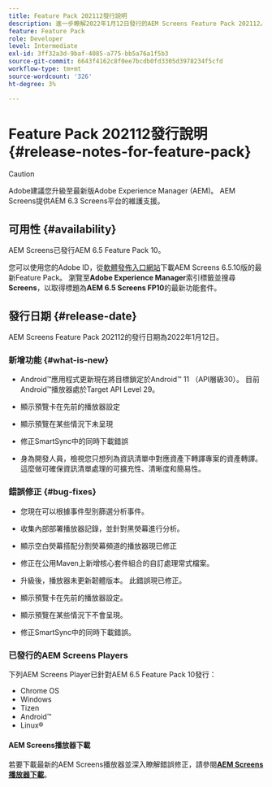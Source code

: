 ```yaml
---
title: Feature Pack 202112發行說明
description: 進一步瞭解2022年1月12日發行的AEM Screens Feature Pack 202112。
feature: Feature Pack
role: Developer
level: Intermediate
exl-id: 3ff32a3d-9baf-4085-a775-bb5a76a1f5b3
source-git-commit: 6643f4162c8f0ee7bcdb0fd3305d3978234f5cfd
workflow-type: tm+mt
source-wordcount: '326'
ht-degree: 3%

---
```


# Feature Pack 202112發行說明 {#release-notes-for-feature-pack}

>[!CAUTION]
>Adobe建議您升級至最新版Adobe Experience Manager (AEM)。 AEM Screens提供AEM 6.3 Screens平台的維護支援。

## 可用性 {#availability}

AEM Screens已發行AEM 6.5 Feature Pack 10。

您可以使用您的Adobe ID，從[軟體發佈入口網站](https://experience.adobe.com/#/downloads/content/software-distribution/en/aem.html)下載AEM Screens 6.5.10版的最新Feature Pack。 瀏覽至&#x200B;**Adobe Experience Manager**&#x200B;索引標籤並搜尋&#x200B;**Screens**，以取得標題為&#x200B;**AEM 6.5 Screens FP10**&#x200B;的最新功能套件。

## 發行日期 {#release-date}

AEM Screens Feature Pack 202112的發行日期為2022年1月12日。

### 新增功能 {#what-is-new}

* Android™應用程式更新現在將目標鎖定於Android™ 11 （API層級30）。 目前Android™播放器處於Target API Level 29。

* 顯示預覽卡在先前的播放器設定

* 顯示預覽在某些情況下未呈現

* 修正SmartSync中的同時下載錯誤

* 身為開發人員，檢視您只想列為資訊清單中對應資產下轉譯專案的資產轉譯。 這麼做可確保資訊清單處理的可擴充性、清晰度和簡易性。

### 錯誤修正 {#bug-fixes}

* 您現在可以根據事件型別篩選分析事件。

* 收集內部部署播放器記錄，並針對黑熒幕進行分析。

* 顯示空白熒幕搭配分割熒幕頻道的播放器現已修正

* 修正在公用Maven上新增核心套件組合的自訂處理常式檔案。

* 升級後，播放器未更新韌體版本。 此錯誤現已修正。

* 顯示預覽卡在先前的播放器設定。

* 顯示預覽在某些情況下不會呈現。

* 修正SmartSync中的同時下載錯誤。

### 已發行的AEM Screens Players

下列AEM Screens Player已針對AEM 6.5 Feature Pack 10發行：

* Chrome OS
* Windows
* Tizen
* Android™
* Linux®

#### AEM Screens播放器下載

若要下載最新的AEM Screens播放器並深入瞭解錯誤修正，請參閱&#x200B;**[AEM Screens播放器下載](https://download.macromedia.com/screens/index.html)**。
